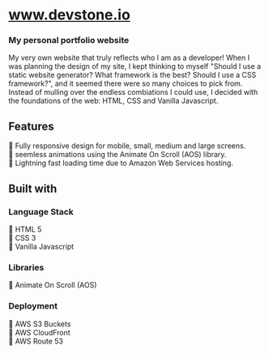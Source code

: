 # www.devstone.io

### My personal portfolio website
My very own website that truly reflects who I am as a developer! When I was planning the design of my site, I kept thinking to myself "Should I use a static website generator? What framework is the best? Should I use a CSS framework?", and it seemed there were so many choices to pick from. Instead of mulling over the endless combiations I could use, I decided with the foundations of the web: HTML, CSS and Vanilla Javascript.<br/>

## Features
:small_blue_diamond: Fully responsive design for mobile, small, medium and large screens. <br/>
:small_blue_diamond: seemless animations using the Animate On Scroll (AOS) library. <br/>
:small_blue_diamond: Lightning fast loading time due to Amazon Web Services hosting. <br/>


## Built with

### Language Stack
:small_blue_diamond: HTML 5 <br/>
:small_blue_diamond: CSS 3 <br/>
:small_blue_diamond: Vanilla Javascript <br/>

### Libraries
:small_blue_diamond: Animate On Scroll (AOS)

### Deployment
:small_blue_diamond: AWS S3 Buckets <br/>
:small_blue_diamond: AWS CloudFront <br/>
:small_blue_diamond: AWS Route 53 <br/>
